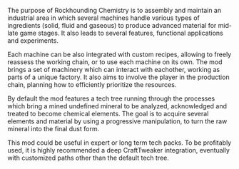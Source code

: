 The purpose of Rockhounding Chemistry is to assembly and maintain an industrial area in which several machines handle various types of ingredients (solid, fluid and gaseous) to produce advanced material for mid-late game stages. It also leads to several features, functional applications and experiments.

Each machine can be also integrated with custom recipes, allowing to freely reassess the working chain, or to use each machine on its own. The mod brings a set of machinery which can interact with eachother, working as parts of a unique factory. It also aims to involve the player in the production chain, planning how to efficiently prioritize the resources.

By default the mod features a tech tree running through the processes which bring a mined undefined mineral to be analyzed, acknowledged and treated to become chemical elements.
The goal is to acquire several elements and material by using a progressive manipulation, to turn the raw mineral into the final dust form. 

This mod could be useful in expert or long term tech packs. To be profitably used, it is highly recommended a deep CraftTweaker integration, eventually with customized paths other than the default tech tree.
